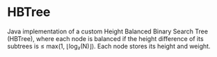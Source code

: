 # HBTree
Java implementation of a custom Height Balanced Binary Search Tree (HBTree), where each node is balanced if the height difference of its subtrees is ≤ max(1, ⌊log₂(N)⌋). Each node stores its height and weight.
